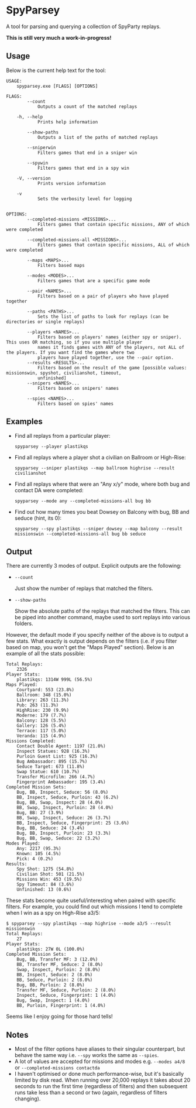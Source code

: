# SpyParsey

A tool for parsing and querying a collection of SpyParty replays.

**This is still very much a work-in-progress!**

## Usage

Below is the current help text for the tool:

```
USAGE:
    spyparsey.exe [FLAGS] [OPTIONS]

FLAGS:
        --count
            Outputs a count of the matched replays

    -h, --help
            Prints help information

        --show-paths
            Outputs a list of the paths of matched replays

        --sniperwin
            Filters games that end in a sniper win

        --spywin
            Filters games that end in a spy win

    -V, --version
            Prints version information

    -v
            Sets the verbosity level for logging


OPTIONS:
        --completed-missions <MISSIONS>...
            Filters games that contain specific missions, ANY of which were completed

        --completed-missions-all <MISSIONS>...
            Filters games that contain specific missions, ALL of which were completed

        --maps <MAPS>...
            Filters based maps

        --modes <MODES>...
            Filters games that are a specific game mode

        --pair <NAMES>...
            Filters based on a pair of players who have played together

        --paths <PATHS>...
            Sets the list of paths to look for replays (can be directories or single replays)

        --players <NAMES>...
            Filters based on players' names (either spy or sniper). This uses OR matching, so if you use multiple player
            names it finds games with ANY of the players, not ALL of the players. If you want find the games where two
            players have played together, use the --pair option.
        --results <RESULTS>...
            Filters based on the result of the game [possible values: missionswin, spyshot, civilianshot, timeout,
            unfinished]
        --snipers <NAMES>...
            Filters based on snipers' names

        --spies <NAMES>...
            Filters based on spies' names
```

## Examples

- Find all replays from a particular player:
  
  `spyparsey --player plastikqs`
- Find all replays where a player shot a civilian on Ballroom or High-Rise:

  `spyparsey --sniper plastikqs --map ballroom highrise --result civilianshot`
- Find all replays where that were an "Any x/y" mode, where both bug and contact DA were completed:

  `spyparsey --mode any --completed-missions-all bug bb`
  
- Find out how many times you beat Dowsey on Balcony with bug, BB and seduce (hint, its 0):

  `spyparsey --spy plastikqs --sniper dowsey --map balcony --result missionswin --completed-missions-all bug bb seduce`

## Output

There are currently 3 modes of output. Explicit outputs are the following:

- `--count`
  
  Just show the number of replays that matched the filters.
- `--show-paths`

  Show the absolute paths of the replays that matched the filters. This can be piped into another command, maybe used to sort replays into various folders.
  
However, the default mode if you specify neither of the above is to output a few stats. What exactly is output depends on the filters (i.e. if you filter based on map, you won't get the "Maps Played" section). Below is an example of all the stats possible:

```
Total Replays:
    2326
Player Stats:
    plastikqs: 1314W 999L (56.5%)
Maps Played:
    Courtyard: 553 (23.8%)
    Ballroom: 348 (15.0%)
    Library: 263 (11.3%)
    Pub: 263 (11.3%)
    HighRise: 230 (9.9%)
    Moderne: 179 (7.7%)
    Balcony: 128 (5.5%)
    Gallery: 126 (5.4%)
    Terrace: 117 (5.0%)
    Veranda: 115 (4.9%)
Missions Completed:
    Contact Double Agent: 1197 (21.0%)
    Inspect Statues: 928 (16.3%)
    Purloin Guest List: 925 (16.3%)
    Bug Ambassador: 895 (15.7%)
    Seduce Target: 673 (11.8%)
    Swap Statue: 610 (10.7%)
    Transfer Microfilm: 266 (4.7%)
    Fingerprint Ambassador: 195 (3.4%)
Completed Mission Sets:
    Bug, BB, Inspect, Seduce: 56 (8.0%)
    BB, Inspect, Seduce, Purloin: 43 (6.2%)
    Bug, BB, Swap, Inspect: 28 (4.0%)
    BB, Swap, Inspect, Purloin: 28 (4.0%)
    Bug, BB: 27 (3.9%)
    BB, Swap, Inspect, Seduce: 26 (3.7%)
    BB, Inspect, Seduce, Fingerprint: 25 (3.6%)
    Bug, BB, Seduce: 24 (3.4%)
    Bug, BB, Inspect, Purloin: 23 (3.3%)
    Bug, BB, Swap, Seduce: 22 (3.2%)
Modes Played:
    Any: 2217 (95.3%)
    Known: 105 (4.5%)
    Pick: 4 (0.2%)
Results:
    Spy Shot: 1275 (54.8%)
    Civilian Shot: 501 (21.5%)
    Missions Win: 453 (19.5%)
    Spy Timeout: 84 (3.6%)
    Unfinished: 13 (0.6%)
```

These stats become quite useful/interesting when paired with specific filters. For example, you could find out which missions I tend to complete when I win as a spy on High-Rise a3/5:

```
$ spyparsey --spy plastikqs --map highrise --mode a3/5 --result missionswin
Total Replays:
    27
Player Stats:
    plastikqs: 27W 0L (100.0%)
Completed Mission Sets:
    Bug, BB, Transfer MF: 3 (12.0%)
    BB, Transfer MF, Seduce: 2 (8.0%)
    Swap, Inspect, Purloin: 2 (8.0%)
    BB, Inspect, Seduce: 2 (8.0%)
    BB, Seduce, Purloin: 2 (8.0%)
    Bug, BB, Purloin: 2 (8.0%)
    Transfer MF, Seduce, Purloin: 2 (8.0%)
    Inspect, Seduce, Fingerprint: 1 (4.0%)
    Bug, Swap, Inspect: 1 (4.0%)
    BB, Purloin, Fingerprint: 1 (4.0%)
```

Seems like I enjoy going for those hard tells!

## Notes

- Most of the filter options have aliases to their singular counterpart, but behave the same way i.e. `--spy` works the same as `--spies`.
- A lot of values are accepted for missions and modes e.g. `--modes a4/8` or `--completed-missions contactda`
- I haven't optimised or done much performance-wise, but it's basically limited by disk read. When running over 20,000 replays it takes about 20 seconds to run the first time (regardless of filters) and then subsequent runs take less than a second or two (again, regardless of filters changing).
